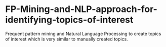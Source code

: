 # FP-Mining-and-NLP-approach-for-identifying-topics-of-interest
Frequent pattern mining and Natural Language Processing to create topics of interest which is very similar to manually created topics. 
